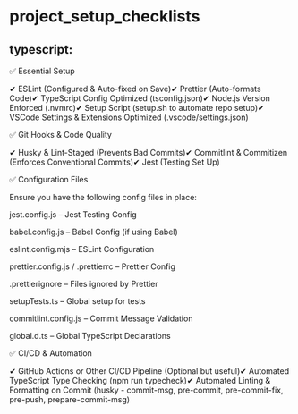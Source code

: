 # project_setup_checklists

## typescript:
✅ Essential Setup

✔ ESLint (Configured & Auto-fixed on Save)✔ Prettier (Auto-formats Code)✔ TypeScript Config Optimized (tsconfig.json)✔ Node.js Version Enforced (.nvmrc)✔ Setup Script (setup.sh to automate repo setup)✔ VSCode Settings & Extensions Optimized (.vscode/settings.json)

✅ Git Hooks & Code Quality

✔ Husky & Lint-Staged (Prevents Bad Commits)✔ Commitlint & Commitizen (Enforces Conventional Commits)✔ Jest (Testing Set Up)

✅ Configuration Files

Ensure you have the following config files in place:

jest.config.js – Jest Testing Config

babel.config.js – Babel Config (if using Babel)

eslint.config.mjs – ESLint Configuration

prettier.config.js / .prettierrc – Prettier Config

.prettierignore – Files ignored by Prettier

setupTests.ts – Global setup for tests

commitlint.config.js – Commit Message Validation

global.d.ts – Global TypeScript Declarations

✅ CI/CD & Automation

✔ GitHub Actions or Other CI/CD Pipeline (Optional but useful)✔ Automated TypeScript Type Checking (npm run typecheck)✔ Automated Linting & Formatting on Commit (husky - commit-msg, pre-commit, pre-commit-fix, pre-push, prepare-commit-msg)
